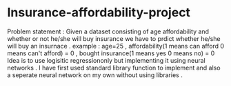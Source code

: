 # Insurance-affordability-project
Problem statement : Given a dataset consisting of age affordability and whether or not he/she will buy insurance we have to prdict whether he/she will buy an insurnace . 
example : age=25 ,	affordability(1 means can afford 0 means can't afford) = 0 ,	bought insurance(1 means yes 0 means no) = 0
Idea is to use logisitic regressiononly but implementing it using neural networks . 
I have first used standard library function to implement and also a seperate neural network on my own without using libraries . 
